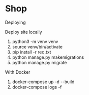 # Shop
Deploying

Deploy site locally
1. python3 -m venv venv
2. source venv/bin/activate
3. pip install -r req.txt
4. python manage.py makemigrations
5. python manage.py migrate

With Docker
1. docker-compose up -d --build
2. docker-compose logs -f
